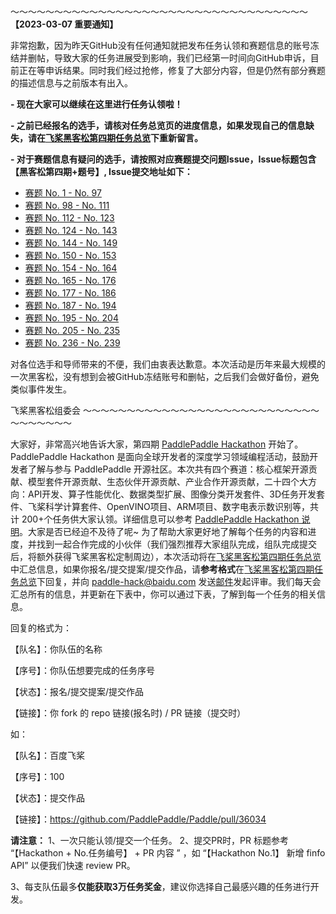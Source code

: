 ～～～～～～～～～～～～～～～～～～～～～～～～～～～～～～～～～～
**【2023-03-07 重要通知】**

非常抱歉，因为昨天GitHub没有任何通知就把发布任务认领和赛题信息的账号冻结并删帖，导致大家的任务进展受到影响，我们已经第一时间向GitHub申诉，目前正在等申诉结果。同时我们经过抢修，修复了大部分内容，但是仍然有部分赛题的描述信息与之前版本有出入。

**- 现在大家可以继续在这里进行任务认领啦！**

**- 之前已经报名的选手，请核对任务总览页的进度信息，如果发现自己的信息缺失，请在[飞桨黑客松第四期任务总览](https://github.com/PaddlePaddle/Paddle/issues/51281)下重新留言。** 

**- 对于赛题信息有疑问的选手，请按照对应赛题提交问题Issue，Issue标题包含【黑客松第四期+题号】, Issue提交地址如下：**
- [赛题 No. 1 - No. 97](https://github.com/PaddlePaddle/Paddle/issues)
- [赛题 No. 98 - No. 111](https://github.com/PaddlePaddle/PaddleNLP/issues)
- [赛题 No. 112 - No. 123](https://github.com/PaddlePaddle/PaddleOCR/issues)
- [赛题 No. 124 - No. 143](https://github.com/PaddlePaddle/PaddleClas/issues)
- [赛题 No. 144 - No. 149](https://github.com/PaddlePaddle/PaddleSeg/issues)
- [赛题 No. 150 - No. 153](https://github.com/PaddlePaddle/PaddleRS/issues)
- [赛题 No. 154 - No. 164](https://github.com/PaddlePaddle/PaddleDetection/issues)
- [赛题 No. 165 - No. 176](https://github.com/PaddlePaddle/Paddle3D/issues)
- [赛题 No. 177 - No. 186](https://github.com/PaddlePaddle/FastDeploy/issues)
- [赛题 No. 187 - No. 194](https://github.com/PaddlePaddle/PaddleSpeech/issues)
- [赛题 No. 195 - No. 204](https://github.com/PaddlePaddle/PaddleScience/issues)
- [赛题 No. 205 - No. 235](https://github.com/PaddlePaddle/Paddle/issues)
- [赛题 No. 236 - No. 239](https://github.com/PaddlePaddle/Paddle/issues)

对各位选手和导师带来的不便，我们由衷表达歉意。本次活动是历年来最大规模的一次黑客松，没有想到会被GitHub冻结账号和删帖，之后我们会做好备份，避免类似事件发生。

飞桨黑客松组委会
～～～～～～～～～～～～～～～～～～～～～～～～～～～～～～～～～～
</br>



大家好，非常高兴地告诉大家，第四期 [PaddlePaddle Hackathon](https://www.paddlepaddle.org.cn/PaddlePaddleHackathon-2023-2?fr=paddleg) 开始了。PaddlePaddle Hackathon 是面向全球开发者的深度学习领域编程活动，鼓励开发者了解与参与 PaddlePaddle 开源社区。本次共有四个赛道：核心框架开源贡献、模型套件开源贡献、生态伙伴开源贡献、产业合作开源贡献，二十四个大方向：API开发、算子性能优化、数据类型扩展、图像分类开发套件、3D任务开发套件、飞桨科学计算套件、OpenVINO项目、ARM项目、数字电表示数识别等，共计 200+个任务供大家认领。详细信息可以参考 [PaddlePaddle Hackathon 说明](https://www.paddlepaddle.org.cn/contributionguide?docPath=hackathon_cn)。大家是否已经迫不及待了呢~
为了帮助大家更好地了解每个任务的内容和进度，并找到一起合作完成的小伙伴（我们强烈推荐大家组队完成，组队完成提交后，将额外获得飞桨黑客松定制周边），本次活动将在[飞桨黑客松第四期任务总览](https://github.com/PaddlePaddle/Paddle/issues/51281) 中汇总信息，如果你报名/提交提案/提交作品，请**参考格式**在[飞桨黑客松第四期任务总览](https://github.com/PaddlePaddle/Paddle/issues/51281)下回复，并向 paddle-hack@baidu.com 发送[邮件](https://aistudio.baidu.com/aistudio/competition/detail/777/0/task-definition?previewCode=8aa43848-d2c3-4dd0-9cdb-5b9b17d1d759)发起评审。我们每天会汇总所有的信息，并更新在下表中，你可以通过下表，了解到每一个任务的相关信息。

回复的格式为：

【队名】：你队伍的名称

【序号】：你队伍想要完成的任务序号

【状态】：报名/提交提案/提交作品

【链接】：你 fork 的 repo 链接(报名时) / PR 链接（提交时）

如：

【队名】：百度飞桨

【序号】：100

【状态】：提交作品

【链接】：https://github.com/PaddlePaddle/Paddle/pull/36034

**请注意：**
1、一次只能认领/提交一个任务。
2、提交PR时，PR 标题参考 “【Hackathon + No.任务编号】 + PR 内容 ” ，如 “【Hackathon No.1】 新增 finfo API” 以便我们快速 review PR。

3、每支队伍最多**仅能获取3万任务奖金**，建议你选择自己最感兴趣的任务进行开发。




